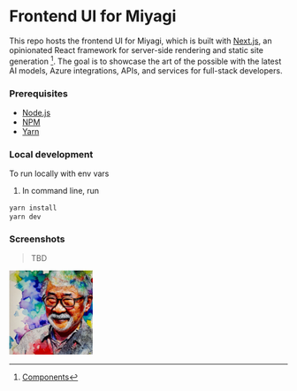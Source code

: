 # Frontend UI for Miyagi
This repo hosts the frontend UI for Miyagi, which is built with [Next.js](https://nextjs.org/), an opinionated React framework for server-side rendering and static site generation [^fn].
The goal is to showcase the art of the possible with the latest AI models, Azure integrations, APIs, and services for full-stack developers.

### Prerequisites

- [Node.js](https://nodejs.org/)
- [NPM](https://npm.org)
- [Yarn](https://yarnpkg.com)

### Local development
To run locally with env vars

1.  In command line, run
```shell
yarn install
yarn dev
```
### Screenshots
> TBD

<img src="public/images/readme/1.png" width=30% height=30% />

[^fn]: [Components](https://mui.com/material-ui/getting-started/overview/)
